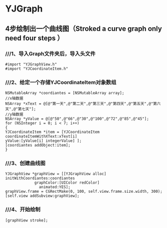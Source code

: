 # YJGraph
## 4步绘制出一个曲线图（Stroked a curve graph only need four steps ）

### ///1、导入Graph文件夹后，导入头文件

    #import "YJGraphView.h"
    #import "YJCoordinateItem.h"

### ///2、给定一个存储YJCoordinateItem对象数组

    NSMutableArray *coordiantes = [NSMutableArray array];
    //x轴数据
    NSArray *xText = @[@"第一天",@"第二天",@"第三天",@"第四天",@"第五天",@"第六天",@"第七天"];
    //y轴数据
    NSArray *yValue = @[@"50",@"66",@"30",@"100",@"72",@"85",@"45"];
    for (NSInteger i = 0; i < 7; i++)
    {
    YJCoordinateItem *item = [YJCoordinateItem coordinateItemWithXText:xText[i]
    yValue:[yValue[i] integerValue] ];
    [coordiantes addObject:item];
    }

### ///3、创建曲线图

    YJGraphView *graphView = [[YJGraphView alloc] initWithCoordiantes:coordiantes
                 graphColor:[UIColor redColor]
                   animated:YES];
    graphView.frame = CGRectMake(0, 100, self.view.frame.size.width, 300);
    [self.view addSubview:graphView];


### ///4、开始绘制

    [graphView stroke];
